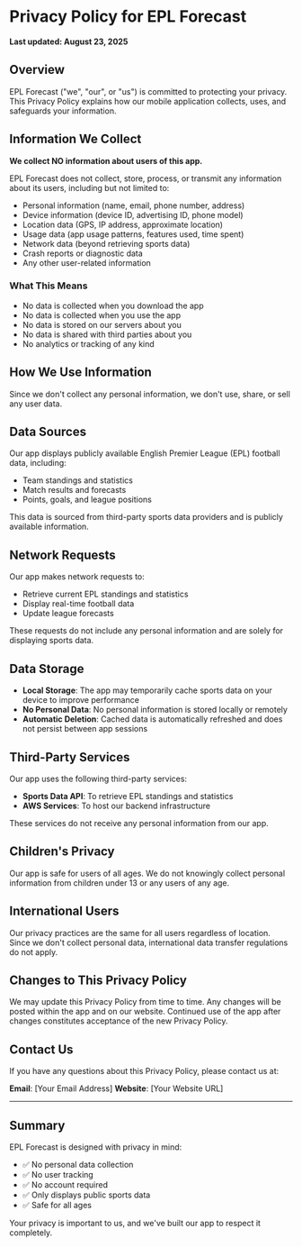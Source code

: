 # Privacy Policy for EPL Forecast

**Last updated: August 23, 2025**

## Overview

EPL Forecast ("we", "our", or "us") is committed to protecting your privacy. This Privacy Policy explains how our mobile application collects, uses, and safeguards your information.

## Information We Collect

**We collect NO information about users of this app.**

EPL Forecast does not collect, store, process, or transmit any information about its users, including but not limited to:

- Personal information (name, email, phone number, address)
- Device information (device ID, advertising ID, phone model)
- Location data (GPS, IP address, approximate location)
- Usage data (app usage patterns, features used, time spent)
- Network data (beyond retrieving sports data)
- Crash reports or diagnostic data
- Any other user-related information

### What This Means
- No data is collected when you download the app
- No data is collected when you use the app
- No data is stored on our servers about you
- No data is shared with third parties about you
- No analytics or tracking of any kind

## How We Use Information

Since we don't collect any personal information, we don't use, share, or sell any user data.

## Data Sources

Our app displays publicly available English Premier League (EPL) football data, including:
- Team standings and statistics
- Match results and forecasts
- Points, goals, and league positions

This data is sourced from third-party sports data providers and is publicly available information.

## Network Requests

Our app makes network requests to:
- Retrieve current EPL standings and statistics
- Display real-time football data
- Update league forecasts

These requests do not include any personal information and are solely for displaying sports data.

## Data Storage

- **Local Storage**: The app may temporarily cache sports data on your device to improve performance
- **No Personal Data**: No personal information is stored locally or remotely
- **Automatic Deletion**: Cached data is automatically refreshed and does not persist between app sessions

## Third-Party Services

Our app uses the following third-party services:
- **Sports Data API**: To retrieve EPL standings and statistics
- **AWS Services**: To host our backend infrastructure

These services do not receive any personal information from our app.

## Children's Privacy

Our app is safe for users of all ages. We do not knowingly collect personal information from children under 13 or any users of any age.

## International Users

Our privacy practices are the same for all users regardless of location. Since we don't collect personal data, international data transfer regulations do not apply.

## Changes to This Privacy Policy

We may update this Privacy Policy from time to time. Any changes will be posted within the app and on our website. Continued use of the app after changes constitutes acceptance of the new Privacy Policy.

## Contact Us

If you have any questions about this Privacy Policy, please contact us at:

**Email**: [Your Email Address]
**Website**: [Your Website URL]

---

## Summary

EPL Forecast is designed with privacy in mind:
- ✅ No personal data collection
- ✅ No user tracking
- ✅ No account required
- ✅ Only displays public sports data
- ✅ Safe for all ages

Your privacy is important to us, and we've built our app to respect it completely.